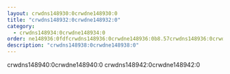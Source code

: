 ```yaml
---
layout: crwdns148930:0crwdne148930:0
title: "crwdns148932:0crwdne148932:0"
category:
  - crwdns148934:0crwdne148934:0
order: ne148936:0fdfcrwdns148936:0crwdne148936:0b8.57crwdns148936:0crwdne148936:00623crwdns148936:0crwdne148936:0
description: "crwdns148938:0crwdne148938:0"
---
```

crwdns148940:0crwdne148940:0 crwdns148942:0crwdne148942:0

<!---

* TOC
{:toc}


## Prerequisite

- You must be running CircleCI v2.15.0 in order to upgrade MongoDB.

## Goals

Upgrade from MongoDB 3.2 to 3.4 and set the Feature Compatibility Version to `3.4`. Upgrade MongoDB to 3.6.

## Upgrade to 3.4

Follow the upgrade procedures outlined by MongoDb [documentation](https://docs.mongodb.com/v3.4/release-notes/3.4/#upgrade-procedures) for your setup (e.g. Replica Set, Sharded Cluster).

Once complete you may run the following admin command (new in 3.4):

```db.adminCommand({setFeatureCompatibilityVersion: "3.4"})```

This will change the compatibility version to 3.4 which will continue to be used once you upgrade to 3.6. More information can be found [here](https://docs.mongodb.com/manual/reference/command/setFeatureCompatibilityVersion/#setfeaturecompatibilityversion).

You can verify it is set properly to `3.4` by running:

```db.adminCommand({getParameter: 1, featureCompatibilityVersion: 1})```

## Upgrade to 3.6

Follow the upgrade procedures outlined by MongoDb [documentation](https://docs.mongodb.com/v3.6/release-notes/3.6/#upgrade-procedures) for your setup (e.g. Replica Set, Sharded Cluster).

You can again verify it is set properly to `3.4` by running:

```db.adminCommand({getParameter: 1, featureCompatibilityVersion: 1})```
--->
